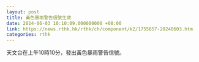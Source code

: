 ```yaml
---
layout: post
title: 黃色暴雨警告信號生效
date: 2024-06-03 10:10:09.000000000 +08:00
link: https://news.rthk.hk/rthk/ch/component/k2/1755857-20240603.htm
categories: rthk
---
```


天文台在上午10時10分，發出黃色暴雨警告信號。

